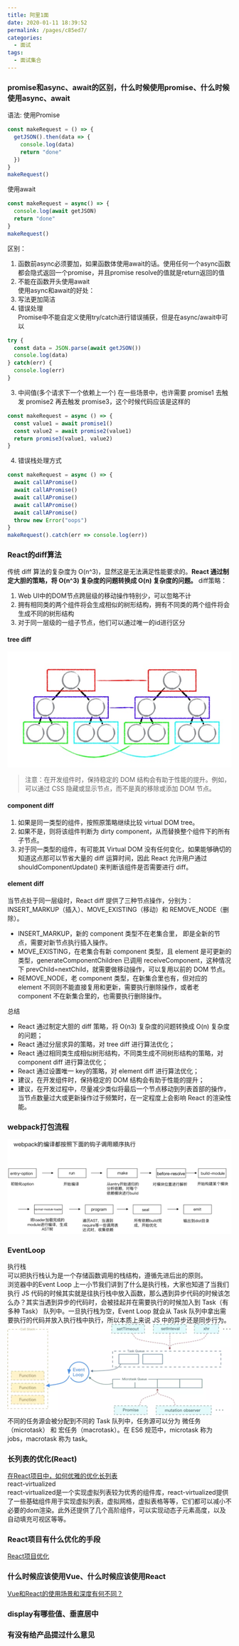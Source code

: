 ```yaml
---
title: 阿里1面
date: 2020-01-11 18:39:52
permalink: /pages/c85ed7/
categories:
  - 面试
tags:
  - 面试集合
---
```

### promise和async、await的区别，什么时候使用promise、什么时候使用async、await

语法: 使用Promise
```js
const makeRequest = () => {
  getJSON().then(data => {
    console.log(data)
    return "done"
  })
}
makeRequest()
```
使用await
```js
const makeRequest = async() => {
  console.log(await getJSON)
  return "done"
}
makeRequest()
```

区别：
1. 函数前async必须要加，如果函数体使用await的话。使用任何一个async函数都会隐式返回一个promise，并且promise resolve的值就是return返回的值
2. 不能在函数开头使用await  
使用async和await的好处：
1. 写法更加简洁
2. 错误处理  
Promise中不能自定义使用try/catch进行错误捕获，但是在async/await中可以
```js
try {
  const data = JSON.parse(await getJSON())
  console.log(data)
} catch(err) {
  console.log(err)
}
```
3. 中间值(多个请求下一个依赖上一个)
在一些场景中，也许需要 promise1 去触发 promise2 再去触发 promise3，这个时候代码应该是这样的
```js
const makeRequest = async () => {
  const value1 = await promise1()
  const value2 = await promise2(value1)
  return promise3(value1, value2)
}
```
4. 错误栈处理方式 
```js
const makeRequest = async () => {
  await callAPromise()
  await callAPromise()
  await callAPromise()
  await callAPromise()
  await callAPromise()
  throw new Error("oops")
}
makeRequest().catch(err => console.log(err))
```

### React的diff算法

传统 diff 算法的复杂度为 O(n^3)，显然这是无法满足性能要求的。**React 通过制定大胆的策略，将 O(n^3) 复杂度的问题转换成 O(n) 复杂度的问题。**
diff策略：  
1. Web UI中的DOM节点跨层级的移动操作特别少，可以忽略不计
2. 拥有相同类的两个组件将会生成相似的树形结构，拥有不同类的两个组件将会生成不同的树形结构
3. 对于同一层级的一组子节点，他们可以通过唯一的id进行区分

#### tree diff
<img src="./img/react_tree_diff.jpg"/>

> 注意：在开发组件时，保持稳定的 DOM 结构会有助于性能的提升。例如，可以通过 CSS 隐藏或显示节点，而不是真的移除或添加 DOM 节点。

#### component diff

1. 如果是同一类型的组件，按照原策略继续比较 virtual DOM tree。
2. 如果不是，则将该组件判断为 dirty component，从而替换整个组件下的所有子节点。
3. 对于同一类型的组件，有可能其 Virtual DOM 没有任何变化，如果能够确切的知道这点那可以节省大量的 diff 运算时间，因此 React 允许用户通过 shouldComponentUpdate() 来判断该组件是否需要进行 diff。

#### element diff

当节点处于同一层级时，React diff 提供了三种节点操作，分别为：INSERT_MARKUP（插入）、MOVE_EXISTING（移动）和 REMOVE_NODE（删除）。
- INSERT_MARKUP，新的 component 类型不在老集合里， 即是全新的节点，需要对新节点执行插入操作。
- MOVE_EXISTING，在老集合有新 component 类型，且 element 是可更新的类型，generateComponentChildren 已调用 receiveComponent，这种情况下 prevChild=nextChild，就需要做移动操作，可以复用以前的 DOM 节点。
- REMOVE_NODE，老 component 类型，在新集合里也有，但对应的 element 不同则不能直接复用和更新，需要执行删除操作，或者老 component 不在新集合里的，也需要执行删除操作。

总结  
- React 通过制定大胆的 diff 策略，将 O(n3) 复杂度的问题转换成 O(n) 复杂度的问题；
- React 通过分层求异的策略，对 tree diff 进行算法优化；
- React 通过相同类生成相似树形结构，不同类生成不同树形结构的策略，对 component diff 进行算法优化；
- React 通过设置唯一 key的策略，对 element diff 进行算法优化；
- 建议，在开发组件时，保持稳定的 DOM 结构会有助于性能的提升；
- 建议，在开发过程中，尽量减少类似将最后一个节点移动到列表首部的操作，当节点数量过大或更新操作过于频繁时，在一定程度上会影响 React 的渲染性能。

### webpack打包流程

<img src="./img/webpack.png"/>

### EventLoop
执行栈  
可以把执行栈认为是一个存储函数调用的栈结构，遵循先进后出的原则。  
浏览器中的Event Loop
上一小节我们讲到了什么是执行栈，大家也知道了当我们执行 JS 代码的时候其实就是往执行栈中放入函数，那么遇到异步代码的时候该怎么办？其实当遇到异步的代码时，会被挂起并在需要执行的时候加入到 Task（有多种 Task） 队列中。一旦执行栈为空，Event Loop 就会从 Task 队列中拿出需要执行的代码并放入执行栈中执行，所以本质上来说 JS 中的异步还是同步行为。  
<img src="./img/eventloop.png"/>  
不同的任务源会被分配到不同的 Task 队列中，任务源可以分为 微任务（microtask） 和 宏任务（macrotask）。在 ES6 规范中，microtask 称为 jobs，macrotask 称为 task。

### 长列表的优化(React)

[在React项目中，如何优雅的优化长列表](https://juejin.im/post/5c048f25e51d450d16620d8d)  
react-virtualized  
react-virtualized是一个实现虚拟列表较为优秀的组件库，react-virtualized提供了一些基础组件用于实现虚拟列表，虚拟网格，虚拟表格等等，它们都可以减小不必要的dom渲染。此外还提供了几个高阶组件，可以实现动态子元素高度，以及自动填充可视区等等。

### React项目有什么优化的手段

[React项目优化](https://juejin.im/post/5b207a84f265da6e4c6d08ba)

### 什么时候应该使用Vue、什么时候应该使用React

[Vue和React的使用场景和深度有何不同？](https://www.zhihu.com/question/31585377)

### display有哪些值、垂直居中

### 有没有给产品提过什么意见